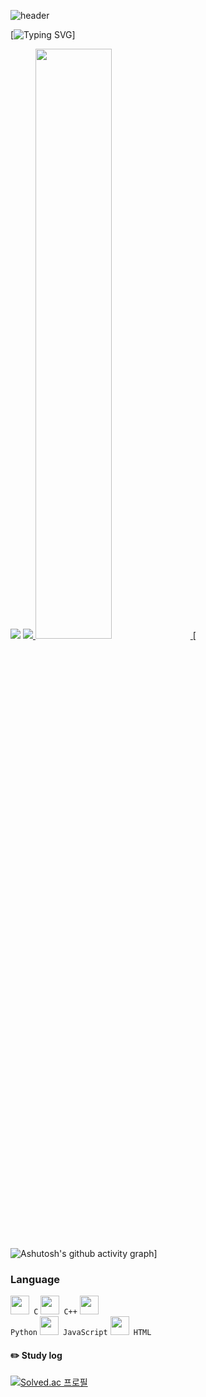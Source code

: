 <!--
**seyi103/seyi103** is a ✨ _special_ ✨ repository because its `README.md` (this file) appears on your GitHub profile.

Here are some ideas to get you started:

- 🔭 I’m currently working on ...
- 🌱 I’m currently learning ...
- 👯 I’m looking to collaborate on ...
- 🤔 I’m looking for help with ...
- 💬 Ask me about ...
- 📫 How to reach me: ...
- 😄 Pronouns: ...
- ⚡ Fun fact: ...
-->
![header](https://capsule-render.vercel.app/api?type=waving&text=🐧🐧🐧&height=150&color=87CEFA&fontColor=fff)


[![Typing SVG](https://readme-typing-svg.herokuapp.com/?colorfffd&lines=Study+with+me?🐯🐧😆&font=Redressed&size=40)]


<a href="https://opgc.me/#/users/seyi103" target="_blank"><img src="https://api.opgc.me/githubs/users/seyi103/tag/?theme=basic" /></a>
<a href="s">
  <img src="https://github-readme-stats.vercel.app/api/top-langs/?username=seyi103&exclude_repo=seyi103.github.io&layout=compact&theme=tokyonight" />
</a>
<a href="s">
  <img src="https://raw.githubusercontent.com/seyi103/github-stats-transparent/output/generated/languages.svg" width="49.2%" />
</a>
[![Ashutosh's github activity graph](https://github-readme-activity-graph.cyclic.app/graph?username=seyi103&theme=react-dark)]

### Language
<code><img height="30" src="" fontColor=fff> C</code>
<code><img height="30" src=""> C++</code>
<code><img height="30" src=""> Python</code>
<code><img height="30" src=""> JavaScript</code>
<code><img height="30" src=""> HTML</code>

#### :pencil2: Study log
[![Solved.ac 프로필](http://mazassumnida.wtf/api/v2/generate_badge?boj=seed14)](https://solved.ac/seed14)
